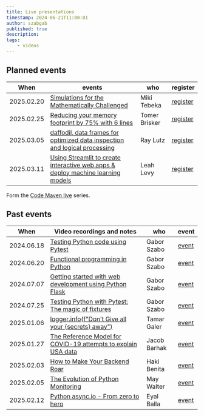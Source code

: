 ```yaml
---
title: Live presentations
timestamp: 2024-06-21T11:00:01
author: szabgab
published: true
description:
tags:
    - videos
---
```


## Planned events

| When       | events                                                                                                                            | who           | register                                                         |
| ---------- | --------------------------------------------------------------------------------------------------------------------------------- | ------------- |----------------------------------------------------------------- |
| 2025.02.20 | [Simulations for the Mathematically Challenged](https://python.code-maven.com/simulations-for-the-mathematically-challenged)      | Miki Tebeka   | [register](https://www.meetup.com/code-mavens/events/305223619/) |
| 2025.02.25 | [Reducing your memory footprint by 75% with 6 lines](https://python.code-maven.com/reducing-your-memory-footprint)                | Tomer Brisker | [register](https://www.meetup.com/code-mavens/events/305492369/) |
| 2025.03.05 | [daffodil, data frames for optimized data inspection and logical processing](https://python.code-maven.com/daffodil-data-frames-for-optimized-data-inspection-and-logical-processing)  | Ray Lutz | [register](https://www.meetup.com/code-mavens/events/305731787/) |
| 2025.03.11 | [Using Streamlit to create interactive web apps & deploy machine learning models](https://python.code-maven.com/using-streamlit)  | Leah Levy     | [register](https://www.meetup.com/code-mavens/events/305584832/) |

Form the [Code Maven live](https://live.code-maven.com/) series.


## Past events

| When       | Video recordings and notes                                                                                                                       |  who          | event                                                         |
| ---------- | ------------------------------------------------------------------------------------------------------------------------------------------------ | ------------- | ------------------------------------------------------------- |
| 2024.06.18 | [Testing Python code using Pytest](https://python.code-maven.com/testing-python-code-with-pytest)                                                | Gabor Szabo   | [event](https://www.meetup.com/code-mavens/events/301363070/) |
| 2024.06.20 | [Functional programming in Python](https://python.code-maven.com/functional-programming-in-python)                                               | Gabor Szabo   | [event](https://www.meetup.com/code-mavens/events/301395323/) |
| 2024.07.07 | [Getting started with web development using Python Flask](https://python.code-maven.com/getting-started-with-web-development-using-python-flask) | Gabor Szabo   | [event](https://www.meetup.com/code-mavens/events/301574483/) |
| 2024.07.25 | [Testing Python with Pytest: The magic of fixtures](https://python.code-maven.com/testing-python-with-pytest-the-magic-of-fixtures)              | Gabor Szabo   | [event](https://www.meetup.com/code-mavens/events/301810834/) |
| 2025.01.06 | [logger.info(f"Don't Give all your {secrets} away")](https://python.code-maven.com/logger-info-with-tamar-galer)                                 | Tamar Galer   | [event](https://www.meetup.com/code-mavens/events/305045436/) |
| 2025.01.27 | [The Reference Model for COVID-19 attempts to explain USA data](https://python.code-maven.com/covid-19-with-jacob-barhak)                        | Jacob Barhak  | [event](https://www.meetup.com/code-mavens/events/305357268/) |
| 2025.02.03 | [How to Make Your Backend Roar](https://python.code-maven.com/how-to-make-your-backend-roar)                                                     | Haki Benita   | [event](https://www.meetup.com/code-mavens/events/305374633/) |
| 2025.02.05 | [The Evolution of Python Monitoring](https://python.code-maven.com/the-evolution-of-python-monitoring)                                           | May Walter    | [event](https://www.meetup.com/code-mavens/events/305453203/) |
| 2025.02.12 | [Python async.io - From zero to hero](https://python.code-maven.com/async-io-from-zero-to-hero)                                                  | Eyal Balla    | [event](https://www.meetup.com/code-mavens/events/305479458/) |


